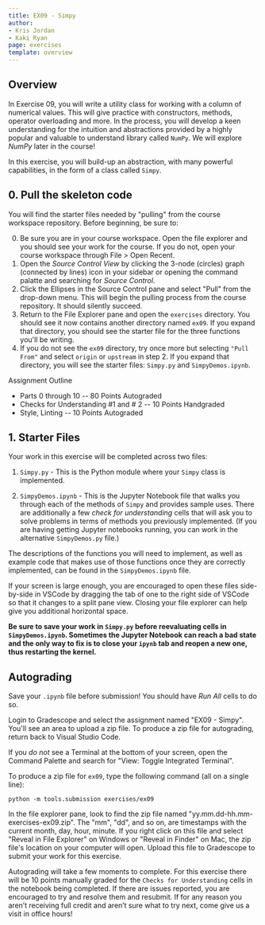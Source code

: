 ```yaml
---
title: EX09 - Simpy
author:
- Kris Jordan
- Kaki Ryan
page: exercises
template: overview
---
```


## Overview

In Exercise 09, you will write a utility class for working with a column of numerical values. This will give practice with constructors, methods, operator overloading and more. In the process, you will develop a keen understanding for the intuition and abstractions provided by a highly popular and valuable to understand library called `NumPy`. We will explore _NumPy_ later in the course!

In this exercise, you will build-up an abstraction, with many powerful capabilities, in the form of a class called `Simpy`.

<!-- ** There are some new concepts in this exercise, for more info on them, check out Campuswire! ** -->


## 0. Pull the skeleton code

You will find the starter files needed by "pulling" from the course workspace repository. Before beginning, be sure to:

0. Be sure you are in your course workspace. Open the file explorer and you should see your work for the course. If you do not, open your course workspace through File > Open Recent.
1. Open the _Source Control View_ by clicking the 3-node (circles) graph (connected by lines) icon in your sidebar or opening the command palatte and searching for _Source Control_.
2. Click the Ellipses in the Source Control pane and select "Pull" from the drop-down menu. This will begin the pulling process from the course repository. It should silently succeed.
3. Return to the File Explorer pane and open the `exercises` directory. You should see it now contains another directory named `ex09`. If you expand that directory, you should see the starter file for the three functions you'll be writing.
4. If you do not see the `ex09` directory, try once more but selecting `"Pull From"` and select `origin` or `upstream` in step 2. If you expand that directory, you will see the starter files: `Simpy.py` and `SimpyDemos.ipynb`.

Assignment Outline

* Parts 0 through 10 -- 80 Points Autograded
* Checks for Understanding #1 and # 2 -- 10 Points Handgraded
* Style, Linting -- 10 Points Autograded

## 1. Starter Files

Your work in this exercise will be completed across two files:

1. `Simpy.py` - This is the Python module where your `Simpy` class is implemented.

2. `SimpyDemos.ipynb` - This is the Jupyter Notebook file that walks you through each of the methods of `Simpy` and provides sample uses. There are additionally a few _check for understanding_ cells that will ask you to solve problems in terms of methods you previously implemented. (If you are having getting Jupyter notebooks running, you can work in the alternative `SimpyDemos.py` file.)

The descriptions of the functions you will need to implement, as well as example code that makes use of those functions once they are correctly implemented, can be found in the `SimpyDemos.ipynb` file.

If your screen is large enough, you are encouraged to open these files side-by-side in VSCode by dragging the tab of one to the right side of VSCode so that it changes to a split pane view. Closing your file explorer can help give you additional horizontal space.

**Be sure to save your work in `Simpy.py` before reevaluating cells in `SimpyDemos.ipynb`. Sometimes the Jupyter Notebook can reach a bad state and the only way to fix is to close your `ipynb` tab and reopen a new one, thus restarting the kernel.**

## Autograding

Save your `.ipynb` file before submission! You should have _Run All_ cells to do so.

Login to Gradescope and select the assignment named "EX09 - Simpy". You'll see an area to upload a zip file. To produce a zip file for autograding, return back to Visual Studio Code.

If you _do not_ see a Terminal at the bottom of your screen, open the Command Palette and search for "View: Toggle Integrated Terminal".

To produce a zip file for `ex09`, type the following command (all on a single line):

`python -m tools.submission exercises/ex09`

In the file explorer pane, look to find the zip file named "yy.mm.dd-hh.mm-exercises-ex09.zip". The "mm", "dd", and so on, are timestamps with the current month, day, hour, minute. If you right click on this file and select "Reveal in File Explorer" on Windows or "Reveal in Finder" on Mac, the zip file's location on your computer will open. Upload this file to Gradescope to submit your work for this exercise.

Autograding will take a few moments to complete. For this exercise there will be 10 points manually graded for the `Checks for Understanding` cells in the notebook being completed. If there are issues reported, you are encouraged to try and resolve them and resubmit. If for any reason you aren’t receiving full credit and aren’t sure what to try next, come give us a visit in office hours!